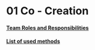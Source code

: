 # 01 Co - Creation

#### [Team Roles and Responsibilities](https://github.com/hhzsmartlab/iowash/blob/master/01_Co-Creation/1.1_Team.md)

#### [List of used methods](https://github.com/hhzsmartlab/iowash/blob/master/01_Co-Creation/1.1_Methods.md)

